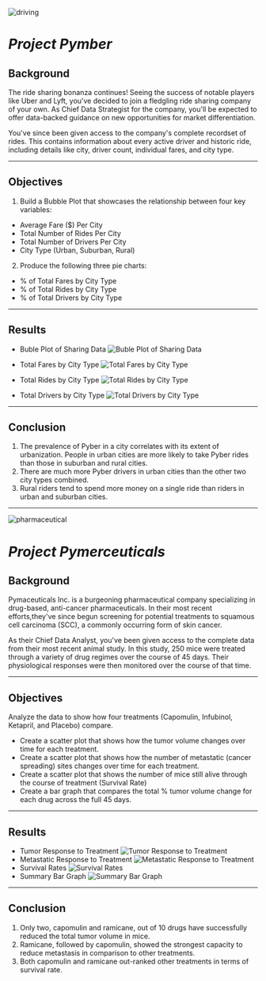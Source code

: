![driving](https://specials-images.forbesimg.com/imageserve/5dfabdf3e961e10007396a12/960x0.jpg?fit=scale)
# *__Project Pymber__*
## __Background__
The ride sharing bonanza continues! Seeing the success of notable players like Uber and Lyft, you've decided to join a fledgling ride sharing company of your own. As Chief Data Strategist for the company, you'll be expected to offer data-backed guidance on new opportunities for market differentiation.

You've since been given access to the company's complete recordset of rides. This contains information about every active driver and historic ride, including details like city, driver count, individual fares, and city type.

___
## __Objectives__
1. Build a Bubble Plot that showcases the relationship between four key variables:
* Average Fare ($) Per City
* Total Number of Rides Per City
* Total Number of Drivers Per City
* City Type (Urban, Suburban, Rural)

2. Produce the following three pie charts:
* % of Total Fares by City Type
* % of Total Rides by City Type
* % of Total Drivers by City Type

___
## __Results__
* Buble Plot of Sharing Data
![Buble Plot of Sharing Data](https://github.com/hanyang2019/Homework-5/blob/master/Pyber/pieber_buble_chart.png?raw=true)

* Total Fares by City Type
![Total Fares by City Type](https://github.com/hanyang2019/Homework-5/blob/master/Pyber/total_fare_city_type.png?raw=true)

* Total Rides by City Type
![Total Rides by City Type](https://github.com/hanyang2019/Homework-5/blob/master/Pyber/total_rides_city_type.png?raw=true)

* Total Drivers by City Type
![Total Drivers by City Type](https://github.com/hanyang2019/Homework-5/blob/master/Pyber/total_drivers_city_type.png?raw=true)

___
## __Conclusion__
1.	The prevalence of Pyber in a city correlates with its extent of urbanization. People in urban cities are more likely to take Pyber rides than those in suburban and rural cities. 
2.	There are much more Pyber drivers in urban cities than the other two city types combined.
3.	Rural riders tend to spend more money on a single ride than riders in urban and suburban cities.

___
![pharmaceutical](https://visualrsoftware.com/wp-content/uploads/Artificial-Intelligence-Disrupting-Pharmaceutical-805x527-750x410.jpg)

# *__Project Pymerceuticals__*
## __Background__
Pymaceuticals Inc. is a burgeoning pharmaceutical company specializing in drug-based, anti-cancer pharmaceuticals. In their most recent efforts,they've since begun screening for potential treatments to squamous cell carcinoma (SCC), a commonly occurring form of skin cancer.

As their Chief Data Analyst, you've been given access to the complete data from their most recent animal study. In this study, 250 mice were treated through a variety of drug regimes over the course of 45 days. Their physiological responses were then monitored over the course of that time. 

___
## __Objectives__
Analyze the data to show how four treatments (Capomulin, Infubinol, Ketapril, and Placebo) compare.
* Create a scatter plot that shows how the tumor volume changes over time for each treatment.
* Create a scatter plot that shows how the number of metastatic (cancer spreading) sites changes over time for each treatment.
* Create a scatter plot that shows the number of mice still alive through the course of treatment (Survival Rate)
* Create a bar graph that compares the total % tumor volume change for each drug across the full 45 days.
___

## __Results__
* Tumor Response to Treatment
![Tumor Response to Treatment](https://github.com/hanyang2019/Homework-5/blob/master/Pymaceuticals/tumor_response_to_treatment.png?raw=true)
* Metastatic Response to Treatment
![Metastatic Response to Treatment](https://github.com/hanyang2019/Homework-5/blob/master/Pymaceuticals/metastatic_spread_during_treatment.png?raw=true)
* Survival Rates
![Survival Rates](https://github.com/hanyang2019/Homework-5/blob/master/Pymaceuticals/survival_during_treatment.png?raw=true)
* Summary Bar Graph
![Summary Bar Graph](https://github.com/hanyang2019/Homework-5/blob/master/Pymaceuticals/tumor_change_over_treatment.png?raw=true)
___
## __Conclusion__
1.	Only two, capomulin and ramicane, out of 10 drugs have successfully reduced the total tumor volume in mice.
2.	Ramicane, followed by capomulin, showed the strongest capacity to reduce metastasis in comparison to other treatments.
3.	Both capomulin and ramicane out-ranked other treatments in terms of survival rate. 

